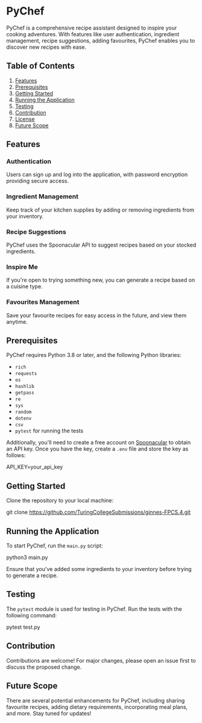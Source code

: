 # PyChef

PyChef is a comprehensive recipe assistant designed to inspire your cooking adventures. With features like user authentication, ingredient management, recipe suggestions, adding favourites, PyChef enables you to discover new recipes with ease.

## Table of Contents

1. [Features](#features)
2. [Prerequisites](#prerequisites)
3. [Getting Started](#getting-started)
4. [Running the Application](#running-the-application)
5. [Testing](#testing)
6. [Contribution](#contribution)
7. [License](#license)
8. [Future Scope](#future-scope)

<a name="features"></a>
## Features

### Authentication
Users can sign up and log into the application, with password encryption providing secure access.

### Ingredient Management
Keep track of your kitchen supplies by adding or removing ingredients from your inventory.

### Recipe Suggestions
PyChef uses the Spoonacular API to suggest recipes based on your stocked ingredients.

### Inspire Me
If you're open to trying something new, you can generate a recipe based on a cuisine type.

### Favourites Management
Save your favourite recipes for easy access in the future, and view them anytime.

<a name="prerequisites"></a>
## Prerequisites

PyChef requires Python 3.8 or later, and the following Python libraries:

- `rich`
- `requests`
- `os`
- `hashlib`
- `getpass`
- `re`
- `sys`
- `random`
- `dotenv`
- `csv`
- `pytest` for running the tests


Additionally, you'll need to create a free account on [Spoonacular](https://spoonacular.com/food-api) to obtain an API key. Once you have the key, create a `.env` file and store the key as follows:

API_KEY=your_api_key


<a name="getting-started"></a>
## Getting Started

Clone the repository to your local machine:

git clone https://github.com/TuringCollegeSubmissions/ginnes-FPCS.4.git


<a name="running-the-application"></a>
## Running the Application

To start PyChef, run the `main.py` script:

python3 main.py

Ensure that you've added some ingredients to your inventory before trying to generate a recipe.

<a name="testing"></a>
## Testing

The `pytest` module is used for testing in PyChef. Run the tests with the following command:

pytest test.py

<a name="contribution"></a>
## Contribution

Contributions are welcome! For major changes, please open an issue first to discuss the proposed change.

<a name="future-scope"></a>
## Future Scope

There are several potential enhancements for PyChef, including sharing favourite recipes, adding dietary requirements, incorporating meal plans, and more. Stay tuned for updates!